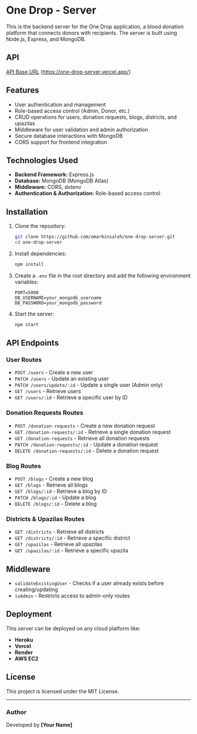 # One Drop - Server

This is the backend server for the One Drop application, a blood donation platform that connects donors with recipients. The server is built using Node.js, Express, and MongoDB.

## API
[API Base URL](#) (https://one-drop-server.vercel.app/)

## Features
- User authentication and management
- Role-based access control (Admin, Donor, etc.)
- CRUD operations for users, donation requests, blogs, districts, and upazilas
- Middleware for user validation and admin authorization
- Secure database interactions with MongoDB
- CORS support for frontend integration

## Technologies Used
- **Backend Framework:** Express.js
- **Database:** MongoDB (MongoDB Atlas)
- **Middleware:** CORS, dotenv
- **Authentication & Authorization:** Role-based access control

## Installation

1. Clone the repository:
   ```sh
   git clone https://github.com/omarbinsaleh/one-drop-server.git
   cd one-drop-server
   ```

2. Install dependencies:
   ```sh
   npm install
   ```

3. Create a `.env` file in the root directory and add the following environment variables:
   ```env
   PORT=5000
   DB_USERNAME=your_mongodb_username
   DB_PASSWORD=your_mongodb_password
   ```

4. Start the server:
   ```sh
   npm start
   ```

## API Endpoints

### User Routes
- `POST /users` - Create a new user
- `PATCH /users` - Update an existing user
- `PATCH /users/update/:id` - Update a single user (Admin only)
- `GET /users` - Retrieve users
- `GET /users/:id` - Retrieve a specific user by ID

### Donation Requests Routes
- `POST /donation-requests` - Create a new donation request
- `GET /donation-requests/:id` - Retrieve a single donation request
- `GET /donation-requests` - Retrieve all donation requests
- `PATCH /donation-requests/:id` - Update a donation request
- `DELETE /donation-requests/:id` - Delete a donation request

### Blog Routes
- `POST /blogs` - Create a new blog
- `GET /blogs` - Retrieve all blogs
- `GET /blogs/:id` - Retrieve a blog by ID
- `PATCH /blogs/:id` - Update a blog
- `DELETE /blogs/:id` - Delete a blog

### Districts & Upazilas Routes
- `GET /districts` - Retrieve all districts
- `GET /districts/:id` - Retrieve a specific district
- `GET /upazilas` - Retrieve all upazilas
- `GET /upazilas/:id` - Retrieve a specific upazila

## Middleware
- `validateExistingUser` - Checks if a user already exists before creating/updating
- `isAdmin` - Restricts access to admin-only routes

## Deployment
This server can be deployed on any cloud platform like:
- **Heroku**
- **Vercel**
- **Render**
- **AWS EC2**

## License
This project is licensed under the MIT License.

---
### Author
Developed by **[Your Name]**

